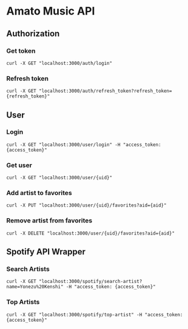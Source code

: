 # Amato Music API

## Authorization
### Get token
```curl -X GET "localhost:3000/auth/login"```

### Refresh token
```curl -X GET "localhost:3000/auth/refresh_token?refresh_token={refresh_token}"```

## User
### Login
```curl -X GET "localhost:3000/user/login" -H "access_token: {access_token}"```

### Get user
```curl -X GET "localhost:3000/user/{uid}"```

### Add artist to favorites
```curl -X PUT "localhost:3000/user/{uid}/favorites?aid={aid}"```

### Remove artist from favorites
```curl -X DELETE "localhost:3000/user/{uid}/favorites?aid={aid}"```

## Spotify API Wrapper
### Search Artists
```curl -X GET "localhost:3000/spotify/search-artist?name=Yonezu%20Kenshi" -H "access_token: {access_token}"```

### Top Artists
```curl -X GET "localhost:3000/spotify/top-artist" -H "access_token: {access_token}"```
